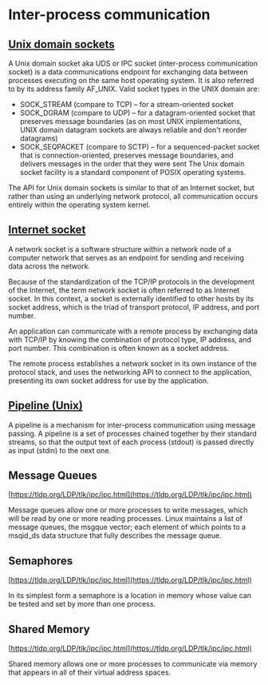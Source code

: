 # Inter-process communication

## [Unix domain sockets](https://en.wikipedia.org/wiki/Unix_domain_socket)

A Unix domain socket aka UDS or IPC socket (inter-process communication socket) is a data communications endpoint for exchanging data between processes executing on the same host operating system. It is also referred to by its address family AF_UNIX. Valid socket types in the UNIX domain are:

- SOCK_STREAM (compare to TCP) – for a stream-oriented socket
- SOCK_DGRAM (compare to UDP) – for a datagram-oriented socket that preserves message boundaries (as on most UNIX implementations, UNIX domain datagram sockets are always reliable and don't reorder datagrams)
- SOCK_SEQPACKET (compare to SCTP) – for a sequenced-packet socket that is connection-oriented, preserves message boundaries, and delivers messages in the order that they were sent
The Unix domain socket facility is a standard component of POSIX operating systems.

The API for Unix domain sockets is similar to that of an Internet socket, but rather than using an underlying network protocol, all communication occurs entirely within the operating system kernel.

## [Internet socket](https://en.wikipedia.org/wiki/Network_socket)

A network socket is a software structure within a network node of a computer network that serves as an endpoint for sending and receiving data across the network.

Because of the standardization of the TCP/IP protocols in the development of the Internet, the term network socket is often referred to as Internet socket. In this context, a socket is externally identified to other hosts by its socket address, which is the triad of transport protocol, IP address, and port number.

An application can communicate with a remote process by exchanging data with TCP/IP by knowing the combination of protocol type, IP address, and port number. This combination is often known as a socket address.

The remote process establishes a network socket in its own instance of the protocol stack, and uses the networking API to connect to the application, presenting its own socket address for use by the application.

## [Pipeline (Unix)](https://en.wikipedia.org/wiki/Pipeline_(Unix))

A pipeline is a mechanism for inter-process communication using message passing. A pipeline is a set of processes chained together by their standard streams, so that the output text of each process (stdout) is passed directly as input (stdin) to the next one.

## Message Queues

[https://tldp.org/LDP/tlk/ipc/ipc.html](https://tldp.org/LDP/tlk/ipc/ipc.html)

Message queues allow one or more processes to write messages, which will be read by one or more reading processes. Linux maintains a list of message queues, the msgque vector; each element of which points to a msqid_ds data structure that fully describes the message queue.

## Semaphores

[https://tldp.org/LDP/tlk/ipc/ipc.html](https://tldp.org/LDP/tlk/ipc/ipc.html)

In its simplest form a semaphore is a location in memory whose value can be tested and set by more than one process.

## Shared Memory

[https://tldp.org/LDP/tlk/ipc/ipc.html](https://tldp.org/LDP/tlk/ipc/ipc.html)

Shared memory allows one or more processes to communicate via memory that appears in all of their virtual address spaces.
